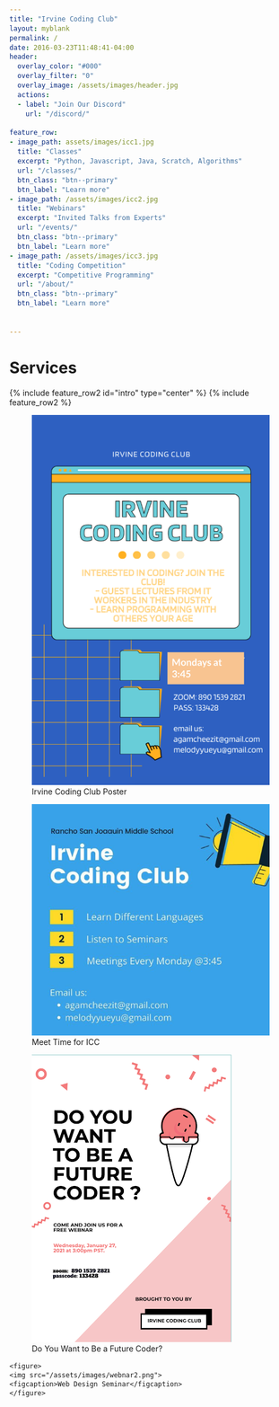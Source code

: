 ```yaml
---
title: "Irvine Coding Club"
layout: myblank
permalink: /
date: 2016-03-23T11:48:41-04:00
header:
  overlay_color: "#000"
  overlay_filter: "0"
  overlay_image: /assets/images/header.jpg
  actions:
  - label: "Join Our Discord"
    url: "/discord/"

feature_row:
- image_path: assets/images/icc1.jpg
  title: "Classes"
  excerpt: "Python, Javascript, Java, Scratch, Algorithms"
  url: "/classes/"
  btn_class: "btn--primary"
  btn_label: "Learn more"
- image_path: /assets/images/icc2.jpg
  title: "Webinars"
  excerpt: "Invited Talks from Experts"
  url: "/events/"
  btn_class: "btn--primary"
  btn_label: "Learn more"
- image_path: /assets/images/icc3.jpg
  title: "Coding Competition"
  excerpt: "Competitive Programming"
  url: "/about/"
  btn_class: "btn--primary"
  btn_label: "Learn more"


---
```


<div class="col-lg-12 text-center">
          <h1 class="section-heading text-uppercase">Services</h1>
</div>

  {% include feature_row2 id="intro" type="center" %}
  {% include feature_row2 %}


  <div id="columns">
  <figure>
  <img src="/assets/images/iccmeet.png">
  <figcaption>Irvine Coding Club Poster</figcaption>
  </figure>

  <div id="columns">
  <figure>
  <img src="/assets/images/iccmeet2.png">
  <figcaption>Meet Time for ICC</figcaption>
  </figure>


  <figure>
  <img src="/assets/images/webinar1.png">
  <figcaption>Do You Want to Be a Future Coder?</figcaption>
  </figure>

  	<figure>
  	<img src="/assets/images/webnar2.png">
  	<figcaption>Web Design Seminar</figcaption>
  	</figure>
  </div>
